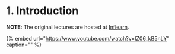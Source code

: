 # 1. Introduction <a id="1-introduction"></a>

**NOTE**: The original lectures are hosted at [Inflearn](https://www.inflearn.com/course/%ED%81%B4%EB%A0%88%EC%9D%B4%ED%8A%BC).

{% embed url="https://www.youtube.com/watch?v=IZ06_kB5nLY" caption="" %}

